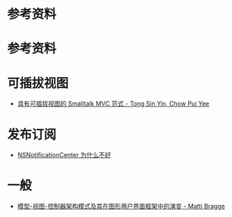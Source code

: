 # 参考资料

# 参考资料

# 可插拔视图

+   [具有可插拔视图的 Smalltalk MVC 范式 - Tong Sin Yin, Chow Pui Yee](http://citeseerx.ist.psu.edu/viewdoc/download?doi=10.1.1.37.743&rep=rep1&type=pdf)

# 发布订阅

+   [NSNotificationCenter 为什么不好](https://objcsharp.wordpress.com/2013/08/28/why-nsnotificationcenter-is-bad/)

# 一般

+   [模型-视图-控制器架构模式及其在图形用户界面框架中的演变 - Matti Bragge](http://www.doria.fi/xmlui/bitstream/handle/10024/92156/Model-View-Controller%20architectural%20pattern%20and%20its%20evolution%20in%20graphical%20user%20interface%20frameworks.pdf?sequence=2)
